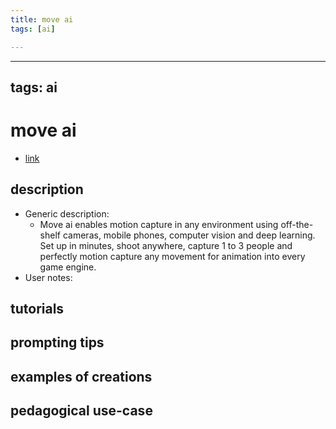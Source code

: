 ```yaml
---
title: move ai
tags: [ai]

---
```


---
tags: ai 
---


# move ai


* [link](https://www.move.ai/)

## description
* Generic description: 
    * Move ai enables motion capture in any environment using off-the-shelf cameras, mobile phones, computer vision and deep learning. Set up in minutes, shoot anywhere, capture 1 to 3 people and perfectly motion capture any movement for animation into every game engine.
* User notes:

## tutorials

## prompting tips

## examples of creations 

## pedagogical use-case 